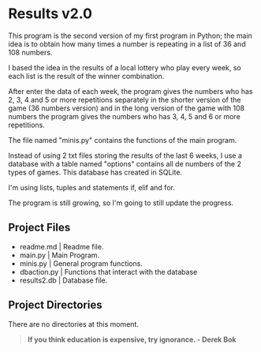 # Results v2.0

This program is the second version of my first program in Python; the main idea is to obtain how many times a number is repeating in a list of 36 and 108 numbers.

I based the idea in the results of a local lottery who play every week, so each list is the result of the winner combination.

After enter the data of each week, the program gives the numbers who has 2, 3, 4 and 5 or more repetitions separately in the shorter version of the game (36 numbers version) and in the long version of the game with 108 numbers the program gives the numbers who has 3, 4, 5 and 6 or more repetitions.

The file named "minis.py" contains the functions of the main program.

Instead of using 2 txt files storing the results of the last 6 weeks, I use a database with a table named "options" contains all de numbers of the 2 types of games. This database has created in SQLite.

I'm using lists, tuples and statements if, elif and for.

The program is still growing, so I'm going to still update the progress.
  

## Project Files
- readme.md   | Readme file.
- main.py     | Main Program.
- minis.py    | General program functions.
- dbaction.py | Functions that interact with the database
- results2.db | Database file.


## Project Directories
There are no directories at this moment.
  
  
> **If you think education is expensive, try ignorance. - Derek Bok**